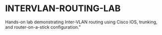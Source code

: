 # INTERVLAN-ROUTING-LAB
Hands-on lab demonstrating Inter-VLAN routing using Cisco IOS, trunking, and router-on-a-stick configuration.”
